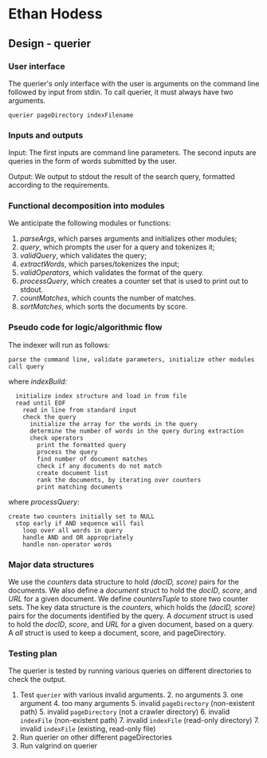 # Ethan Hodess
## Design - querier

### User interface

The querier's only interface with the user is arguments on the command line followed by input from stdin. To call querier, it must always have two arguments.

```
querier pageDirectory indexFilename
```

### Inputs and outputs

Input: The first inputs are command line parameters. The second inputs are queries in the form of words submitted by the user. 

Output: We output to stdout the result of the search query, formatted according to the requirements.

### Functional decomposition into modules

We anticipate the following modules or functions:

 1. *parseArgs*, which parses arguments and initializes other modules;
 2. *query*, which prompts the user for a query and tokenizes it;
 3. *validQuery*, which validates the query;
 4. *extractWords*, which parses/tokenizes the input;
 5. *validOperators*, which validates the format of the query.
 6. *processQuery*, which creates a counter set that is used to print out to stdout.
 7. *countMatches*, which counts the number of matches.
 8. *sortMatches*, which sorts the documents by score.


### Pseudo code for logic/algorithmic flow

The indexer will run as follows:

    parse the command line, validate parameters, initialize other modules
    call query

where *indexBuild:*

      initialize index structure and load in from file
      read until EOF
        read in line from standard input
        check the query
          initialize the array for the words in the query
          determine the number of words in the query during extraction
          check operators
            print the formatted query
            process the query
            find number of document matches
            check if any documents do not match
            create document list
            rank the documents, by iterating over counters
            print matching documents

where *processQuery:*

    create two counters initially set to NULL
      stop early if AND sequence will fail
        loop over all words in query
        handle AND and OR appropriately
        handle non-operator words

### Major data structures

We use the *counters* data structure to hold *(docID, score)* pairs for the documents. 
We also define a *document* struct to hold the *docID*, *score*, and *URL* for a given document.
We define *countersTuple* to store two counter sets. 
The key data structure is the *counters*, which holds the *(docID, score)* pairs for the documents identified by the query.
A *document* struct is used to hold the *docID*, *score*, and *URL* for a given document, based on a query. 
A *all* struct is used to keep a document, score, and pageDirectory. 

### Testing plan

The querier is tested by running various queries on different directories to check the output. 

1. Test `querier` with various invalid arguments.
	2. no arguments
	3. one argument
	4. too many arguments
	5. invalid `pageDirectory` (non-existent path)
	5. invalid `pageDirectory` (not a crawler directory)
	6. invalid `indexFile` (non-existent path)
	7. invalid `indexFile` (read-only directory)
	7. invalid `indexFile` (existing, read-only file)
2. Run querier on other different pageDirectories
3. Run valgrind on  querier